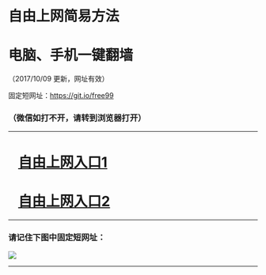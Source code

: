 ﻿# 自由上网简易方法

# 电脑、手机一键翻墙

（2017/10/09 更新，网址有效）

固定短网址：https://git.io/free99

### （微信如打不开，请转到浏览器打开）


***





# &nbsp;&nbsp; <a href="http://ft777623155.fwq-tz-1001.info/fwqtz01.html?t=100900118213 " target="_blank">自由上网入口1</a>
# &nbsp;&nbsp; <a href="http://ft312025809.fwq-tz-1002.info/fwqtz02.html?t=100900125918 " target="_blank">自由上网入口2</a>
***

### 请记住下图中固定短网址：

<img src="https://s3-us-west-2.amazonaws.com/fwq-1001/yjfq-20170905okok.png" /> 


***

